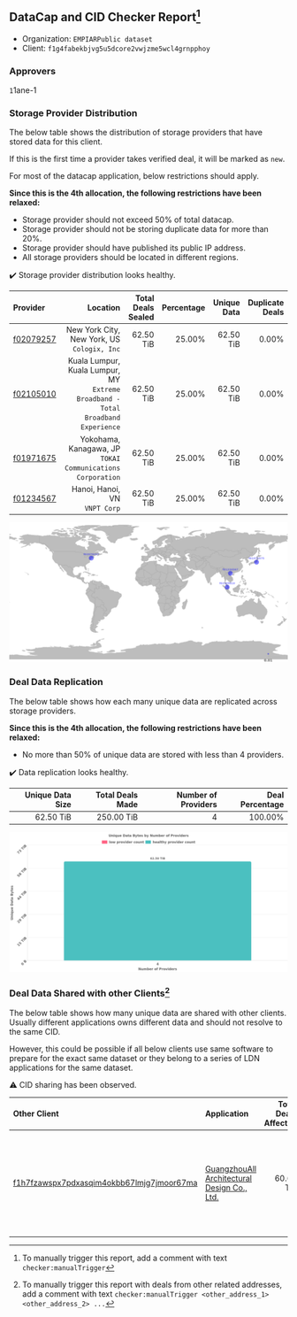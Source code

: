 ## DataCap and CID Checker Report[^1]
 - Organization: `EMPIARPublic dataset`
 - Client: `f1g4fabekbjvg5u5dcore2vwjzme5wcl4grnpphoy`
### Approvers
`1`1ane-1


### Storage Provider Distribution
The below table shows the distribution of storage providers that have stored data for this client.

If this is the first time a provider takes verified deal, it will be marked as `new`.

For most of the datacap application, below restrictions should apply.

**Since this is the 4th allocation, the following restrictions have been relaxed:**
 - Storage provider should not exceed 50% of total datacap.
 - Storage provider should not be storing duplicate data for more than 20%.
 - Storage provider should have published its public IP address.
 - All storage providers should be located in different regions.

✔️ Storage provider distribution looks healthy.

| Provider                                              |                                                                            Location | Total Deals Sealed | Percentage | Unique Data | Duplicate Deals |
| :---------------------------------------------------- | ----------------------------------------------------------------------------------: | -----------------: | ---------: | ----------: | --------------: |
| [f02079257](https://filfox.info/en/address/f02079257) |                                      New York City, New York, US<br/>`Cologix, Inc` |          62.50 TiB |     25.00% |   62.50 TiB |           0.00% |
| [f02105010](https://filfox.info/en/address/f02105010) | Kuala Lumpur, Kuala Lumpur, MY<br/>`Extreme Broadband - Total Broadband Experience` |          62.50 TiB |     25.00% |   62.50 TiB |           0.00% |
| [f01971675](https://filfox.info/en/address/f01971675) |                       Yokohama, Kanagawa, JP<br/>`TOKAI Communications Corporation` |          62.50 TiB |     25.00% |   62.50 TiB |           0.00% |
| [f01234567](https://filfox.info/en/address/f01234567) |                                                    Hanoi, Hanoi, VN<br/>`VNPT Corp` |          62.50 TiB |     25.00% |   62.50 TiB |           0.00% |

<img src="https://raw.githubusercontent.com/data-preservation-programs/filplus-checker-assets/main/filecoin-project/filecoin-plus-large-datasets/issues/1847/1704260520308.png"/>

### Deal Data Replication
The below table shows how each many unique data are replicated across storage providers.


**Since this is the 4th allocation, the following restrictions have been relaxed:**
- No more than 50% of unique data are stored with less than 4 providers.

✔️ Data replication looks healthy.

| Unique Data Size | Total Deals Made | Number of Providers | Deal Percentage |
| ---------------: | ---------------: | ------------------: | --------------: |
|        62.50 TiB |       250.00 TiB |                   4 |         100.00% |

<img src="https://raw.githubusercontent.com/data-preservation-programs/filplus-checker-assets/main/filecoin-project/filecoin-plus-large-datasets/issues/1847/1704260520846.png"/>

### Deal Data Shared with other Clients[^3]
The below table shows how many unique data are shared with other clients.
Usually different applications owns different data and should not resolve to the same CID.

However, this could be possible if all below clients use same software to prepare for the exact same dataset or they belong to a series of LDN applications for the same dataset.

⚠️ CID sharing has been observed.

| Other Client                                                                                                          | Application                                                                                                                   | Total Deals Affected | Unique CIDs | Approvers                                                                                                                                                                                                                  |
| :-------------------------------------------------------------------------------------------------------------------- | :---------------------------------------------------------------------------------------------------------------------------- | -------------------: | ----------: | :------------------------------------------------------------------------------------------------------------------------------------------------------------------------------------------------------------------------- |
| [f1h7fzawspx7pdxasqim4okbb67lmjg7jmoor67ma](https://filfox.info/en/address/f1h7fzawspx7pdxasqim4okbb67lmjg7jmoor67ma) | [GuangzhouAll Architectural Design Co\., Ltd\.](https://github.com/filecoin-project/filecoin-plus-large-datasets/issues/1719) |            60.63 TiB |         970 | `1`DaYouGroup<br/>`1`igoovo<br/>`1`Joss-Hua<br/>`1`laurarenpanda<br/>`1`METAVERSEDATAMINING<br/>`1`newwebgroup<br/>`1`OpenGate01<br/>`2`stcloudlisa<br/>`1`sxxfuture-official<br/>`1`Tom-OriginStorage<br/>`1`woshidama323 |

[^1]: To manually trigger this report, add a comment with text `checker:manualTrigger`

[^2]: Deals from those addresses are combined into this report as they are specified with `checker:manualTrigger`

[^3]: To manually trigger this report with deals from other related addresses, add a comment with text `checker:manualTrigger <other_address_1> <other_address_2> ...`
